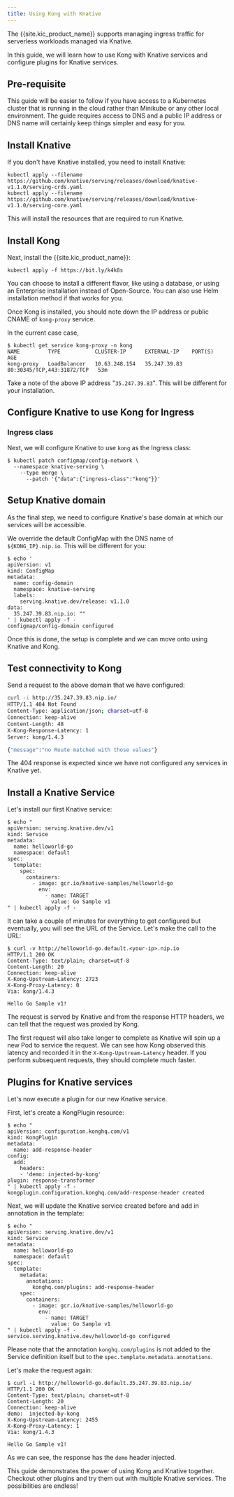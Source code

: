 ```yaml
---
title: Using Kong with Knative
---
```


The {{site.kic_product_name}} supports managing ingress traffic for
serverless workloads managed via Knative.

In this guide, we will learn how to use Kong with Knative services and
configure plugins for Knative services.


## Pre-requisite

This guide will be easier to follow if you have access to a Kubernetes
cluster that is running in the cloud rather than Minikube or any other
local environment. The guide requires access to DNS and a public IP
address or DNS name will certainly keep things simpler and easy for you.

## Install Knative

If you don't have Knative installed, you need to install Knative:

```
kubectl apply --filename https://github.com/knative/serving/releases/download/knative-v1.1.0/serving-crds.yaml
kubectl apply --filename https://github.com/knative/serving/releases/download/knative-v1.1.0/serving-core.yaml
```

This will install the resources that are required to run Knative.

## Install Kong

Next, install the {{site.kic_product_name}}:

```
kubectl apply -f https://bit.ly/k4k8s
```

You can choose to install a different flavor, like using a database,
or using an Enterprise installation instead of Open-Source. You can also
use Helm installation method if that works for you.

Once Kong is installed,
you should note down the IP address or public CNAME of
`kong-proxy` service.

In the current case case,

```shell
$ kubectl get service kong-proxy -n kong
NAME         TYPE           CLUSTER-IP      EXTERNAL-IP    PORT(S)                      AGE
kong-proxy   LoadBalancer   10.63.248.154   35.247.39.83   80:30345/TCP,443:31872/TCP   53m
```

Take a note of the above IP address "`35.247.39.83`". This will be different
for your installation.

## Configure Knative to use Kong for Ingress

### Ingress class

Next, we will configure Knative to use `kong` as the Ingress class:

```
$ kubectl patch configmap/config-network \
  --namespace knative-serving \
    --type merge \
      --patch '{"data":{"ingress-class":"kong"}}'
```

## Setup Knative domain

As the final step, we need to configure Knative's base domain at which
our services will be accessible.

We override the default ConfigMap with the DNS name of `${KONG_IP}.nip.io`.
This will be different for you:

```
$ echo '
apiVersion: v1
kind: ConfigMap
metadata:
  name: config-domain
  namespace: knative-serving
  labels:
    serving.knative.dev/release: v1.1.0
data:
  35.247.39.83.nip.io: ""
' | kubectl apply -f -
configmap/config-domain configured
```

Once this is done, the setup is complete and we can move onto using Knative
and Kong.

## Test connectivity to Kong

Send a request to the above domain that we have configured:

```bash
curl -i http://35.247.39.83.nip.io/
HTTP/1.1 404 Not Found
Content-Type: application/json; charset=utf-8
Connection: keep-alive
Content-Length: 48
X-Kong-Response-Latency: 1
Server: kong/1.4.3

{"message":"no Route matched with those values"}
```

The 404 response is expected since we have not configured any services
in Knative yet.

## Install a Knative Service

Let's install our first Knative service:

```
$ echo "
apiVersion: serving.knative.dev/v1
kind: Service
metadata:
  name: helloworld-go
  namespace: default
spec:
  template:
    spec:
      containers:
        - image: gcr.io/knative-samples/helloworld-go
          env:
            - name: TARGET
              value: Go Sample v1
" | kubectl apply -f -
```

It can take a couple of minutes for everything to get configured but
eventually, you will see the URL of the Service.
Let's make the call to the URL:

```shell
$ curl -v http://helloworld-go.default.<your-ip>.nip.io
HTTP/1.1 200 OK
Content-Type: text/plain; charset=utf-8
Content-Length: 20
Connection: keep-alive
X-Kong-Upstream-Latency: 2723
X-Kong-Proxy-Latency: 0
Via: kong/1.4.3

Hello Go Sample v1!
```

The request is served by Knative and from the response HTTP headers,
we can tell that the request was proxied by Kong.

The first request will also take longer to complete as Knative will spin
up a new Pod to service the request.
We can see how Kong observed this latency and recorded it in the
`X-Kong-Upstream-Latency` header.
If you perform subsequent requests,
they should complete much faster.

## Plugins for Knative services

Let's now execute a plugin for our new Knative service.

First, let's create a KongPlugin resource:

```shell
$ echo "
apiVersion: configuration.konghq.com/v1
kind: KongPlugin
metadata:
  name: add-response-header
config:
  add:
    headers:
    - 'demo: injected-by-kong'
plugin: response-transformer
" | kubectl apply -f -
kongplugin.configuration.konghq.com/add-response-header created
```

Next, we will update the Knative service created before and add in
annotation in the template:

```shell
$ echo "
apiVersion: serving.knative.dev/v1
kind: Service
metadata:
  name: helloworld-go
  namespace: default
spec:
  template:
    metadata:
      annotations:
        konghq.com/plugins: add-response-header
    spec:
      containers:
        - image: gcr.io/knative-samples/helloworld-go
          env:
            - name: TARGET
              value: Go Sample v1
" | kubectl apply -f -
service.serving.knative.dev/helloworld-go configured
```

Please note that the annotation `konghq.com/plugins` is
not added to the Service definition
itself but to the `spec.template.metadata.annotations`.

Let's make the request again:

```shell
$ curl -i http://helloworld-go.default.35.247.39.83.nip.io/
HTTP/1.1 200 OK
Content-Type: text/plain; charset=utf-8
Content-Length: 20
Connection: keep-alive
demo:  injected-by-kong
X-Kong-Upstream-Latency: 2455
X-Kong-Proxy-Latency: 1
Via: kong/1.4.3

Hello Go Sample v1!
```

As we can see, the response has the `demo` header injected.

This guide demonstrates the power of using Kong and Knative together.
Checkout other plugins and try them out with multiple Knative services.
The possibilities are endless!
